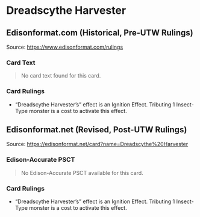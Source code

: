 # Dreadscythe Harvester

## Edisonformat.com (Historical, Pre-UTW Rulings)

Source: https://www.edisonformat.com/rulings

### Card Text

> No card text found for this card.

### Card Rulings

*   “Dreadscythe Harvester’s” effect is an Ignition Effect. Tributing 1 Insect-Type monster is a cost to activate this effect.

## Edisonformat.net (Revised, Post-UTW Rulings)

Source: https://edisonformat.net/card?name=Dreadscythe%20Harvester

### Edison-Accurate PSCT

> No Edison-Accurate PSCT available for this card.

### Card Rulings

*   “Dreadscythe Harvester’s” effect is an Ignition Effect. Tributing 1 Insect-Type monster is a cost to activate this effect.
            